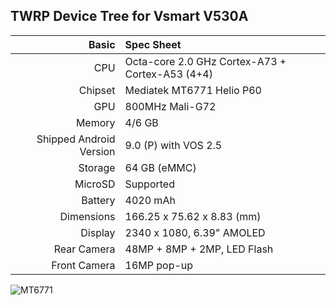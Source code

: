 TWRP Device Tree for Vsmart V530A
---

Basic   | Spec Sheet
-------:|:-------------------
CPU     | Octa-core 2.0 GHz Cortex-A73 + Cortex-A53 (4+4)
Chipset | Mediatek MT6771 Helio P60
GPU     | 800MHz Mali-G72
Memory  | 4/6 GB
Shipped Android Version | 9.0 (P) with VOS 2.5
Storage | 64 GB (eMMC)
MicroSD | Supported
Battery | 4020 mAh
Dimensions | 166.25 x 75.62 x 8.83 (mm)
Display | 2340 x 1080, 6.39" AMOLED
Rear Camera | 48MP + 8MP + 2MP, LED Flash
Front Camera| 16MP pop-up

![MT6771](https://cdn.tgdd.vn/Products/Images/42/217436/vsmart-active-3-400x460-1-400x460.png)

